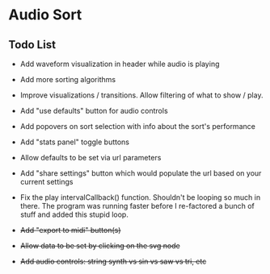 # Audio Sort

## Todo List

- Add waveform visualization in header while audio is playing

- Add more sorting algorithms

- Improve visualizations / transitions. Allow filtering of what to show / play.

- Add "use defaults" button for audio controls

- Add popovers on sort selection with info about the sort's performance

- Add "stats panel" toggle buttons

- Allow defaults to be set via url parameters

- Add "share settings" button which would populate the url based on your current settings

- Fix the play intervalCallback() function. Shouldn't be looping so much in there. The
  program was running faster before I re-factored a bunch of stuff and added this stupid loop.

- <del>Add "export to midi" button(s)</del>

- <del>Allow data to be set by clicking on the svg node</del>

- <del>Add audio controls: string synth vs sin vs saw vs tri, etc</del>
